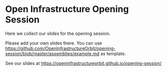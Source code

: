 # Open Infrastructure Opening Session

Here we collect our slides for the opening session.

Please add your own slides there. You can use https://github.com/OpenInfrastructureOrbit/opening-session/blob/master/assemblies/example.md as template.

See our slides at https://openinfrastructureorbit.github.io/opening-session/
